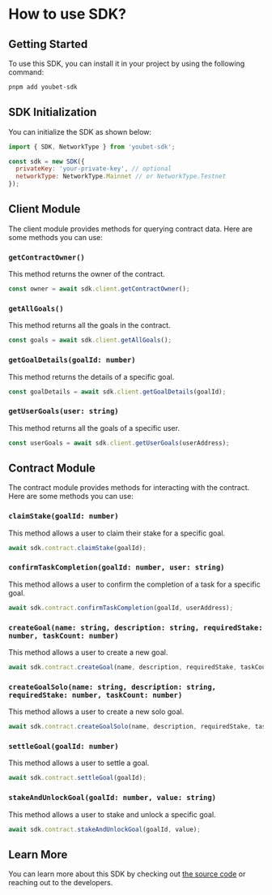 # How to use SDK?

## Getting Started

To use this SDK, you can install it in your project by using the following command:

```bash
pnpm add youbet-sdk
```

## SDK Initialization

You can initialize the SDK as shown below:

```javascript
import { SDK, NetworkType } from 'youbet-sdk';

const sdk = new SDK({
  privateKey: 'your-private-key', // optional
  networkType: NetworkType.Mainnet // or NetworkType.Testnet
});
```

## Client Module

The client module provides methods for querying contract data. Here are some methods you can use:

### `getContractOwner()`

This method returns the owner of the contract.

```javascript
const owner = await sdk.client.getContractOwner();
```

### `getAllGoals()`

This method returns all the goals in the contract.

```javascript
const goals = await sdk.client.getAllGoals();
```

### `getGoalDetails(goalId: number)`

This method returns the details of a specific goal.

```javascript
const goalDetails = await sdk.client.getGoalDetails(goalId);
```

### `getUserGoals(user: string)`

This method returns all the goals of a specific user.

```javascript
const userGoals = await sdk.client.getUserGoals(userAddress);
```

## Contract Module

The contract module provides methods for interacting with the contract. Here are some methods you can use:

### `claimStake(goalId: number)`

This method allows a user to claim their stake for a specific goal.

```javascript
await sdk.contract.claimStake(goalId);
```

### `confirmTaskCompletion(goalId: number, user: string)`

This method allows a user to confirm the completion of a task for a specific goal.

```javascript
await sdk.contract.confirmTaskCompletion(goalId, userAddress);
```

### `createGoal(name: string, description: string, requiredStake: number, taskCount: number)`

This method allows a user to create a new goal.

```javascript
await sdk.contract.createGoal(name, description, requiredStake, taskCount);
```

### `createGoalSolo(name: string, description: string, requiredStake: number, taskCount: number)`

This method allows a user to create a new solo goal.

```javascript
await sdk.contract.createGoalSolo(name, description, requiredStake, taskCount);
```

### `settleGoal(goalId: number)`

This method allows a user to settle a goal.

```javascript
await sdk.contract.settleGoal(goalId);
```

### `stakeAndUnlockGoal(goalId: number, value: string)`

This method allows a user to stake and unlock a specific goal.

```javascript
await sdk.contract.stakeAndUnlockGoal(goalId, value);
```

## Learn More

You can learn more about this SDK by checking out [the source code](https://github.com/YoubetDao/youbet-sdk/) or reaching out to the developers.